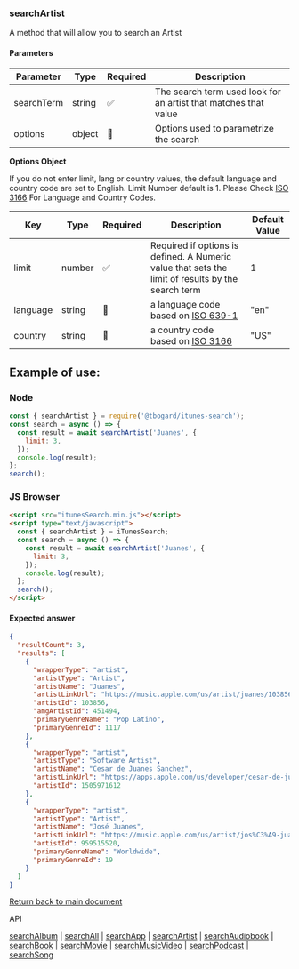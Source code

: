 ### searchArtist

A method that will allow you to search an Artist

#### Parameters

| Parameter  | Type   | Required | Description                                                     |
| ---------- | ------ | -------- | --------------------------------------------------------------- |
| searchTerm | string | ✅       | The search term used look for an artist that matches that value |
| options    | object | 🔴       | Options used to parametrize the search                          |

<b>Options Object</b>

If you do not enter limit, lang or country values, the default language and country code are set to English. Limit Number default is 1.
Please Check [ISO 3166](https://en.wikipedia.org/wiki/ISO_3166-1_alpha-2) For Language and Country Codes.

| Key      | Type   | Required | Description                                                                                       | Default Value |
| -------- | ------ | -------- | ------------------------------------------------------------------------------------------------- | ------------- |
| limit    | number | ✅       | Required if options is defined. A Numeric value that sets the limit of results by the search term | 1             |
| language | string | 🔴       | a language code based on [ISO 639-1](https://en.wikipedia.org/wiki/List_of_ISO_639-1_codes)       | "en"          |
| country  | string | 🔴       | a country code based on [ISO 3166](https://en.wikipedia.org/wiki/ISO_3166-1_alpha-2)              | "US"          |

## Example of use:

### Node

```js
const { searchArtist } = require('@tbogard/itunes-search');
const search = async () => {
  const result = await searchArtist('Juanes', {
    limit: 3,
  });
  console.log(result);
};
search();
```

### JS Browser

```html
<script src="itunesSearch.min.js"></script>
<script type="text/javascript">
  const { searchArtist } = iTunesSearch;
  const search = async () => {
    const result = await searchArtist('Juanes', {
      limit: 3,
    });
    console.log(result);
  };
  search();
</script>
```

#### Expected answer

```json
{
  "resultCount": 3,
  "results": [
    {
      "wrapperType": "artist",
      "artistType": "Artist",
      "artistName": "Juanes",
      "artistLinkUrl": "https://music.apple.com/us/artist/juanes/103856?uo=4",
      "artistId": 103856,
      "amgArtistId": 451494,
      "primaryGenreName": "Pop Latino",
      "primaryGenreId": 1117
    },
    {
      "wrapperType": "artist",
      "artistType": "Software Artist",
      "artistName": "Cesar de Juanes Sanchez",
      "artistLinkUrl": "https://apps.apple.com/us/developer/cesar-de-juanes-sanchez/id1505971612?uo=4",
      "artistId": 1505971612
    },
    {
      "wrapperType": "artist",
      "artistType": "Artist",
      "artistName": "José Juanes",
      "artistLinkUrl": "https://music.apple.com/us/artist/jos%C3%A9-juanes/959515520?uo=4",
      "artistId": 959515520,
      "primaryGenreName": "Worldwide",
      "primaryGenreId": 19
    }
  ]
}
```

[Return back to main document](/itunes-search/)

API

[searchAlbum](./searchAlbum.md) | [searchAll](./searchAll.md) | [searchApp](./searchApp.md) | [searchArtist](./searchArtist.md) | [searchAudiobook](./searchAudiobook.md) | [searchBook](./searchBook.md) | [searchMovie](./searchMovie.md) | [searchMusicVideo](./searchMusicVideo.md) | [searchPodcast](./searchPodcast.md) | [searchSong](./searchSong.md)
